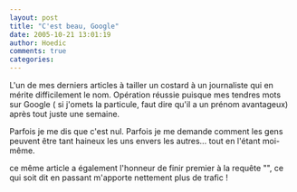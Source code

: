 ```yaml
---
layout: post
title: "C'est beau, Google"
date: 2005-10-21 13:01:19
author: Hoedic
comments: true
categories: 
---
```



L'un de mes derniers articles  à tailler un costard à un journaliste qui en mérite difficilement le nom. Opération réussie puisque mes tendres mots  sur Google ( si j'omets la particule, faut dire qu'il a un prénom avantageux) après tout juste une semaine. 

Parfois je me dis que c'est nul. Parfois je me demande comment les gens peuvent être tant haineux les uns envers les autres... tout en l'étant moi-même.

ce même article a également l'honneur de finir premier à la requête "", ce qui soit dit en passant m'apporte nettement plus de trafic !